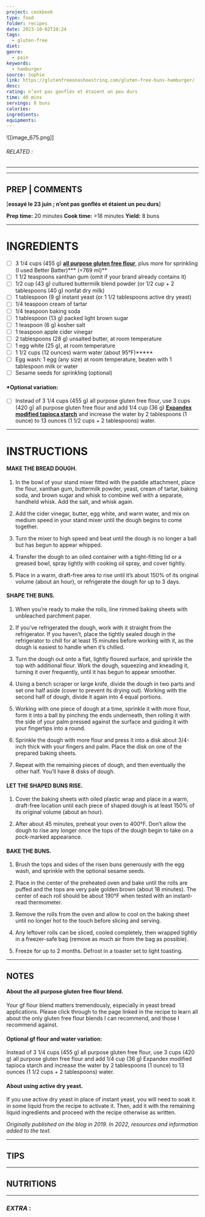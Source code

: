 ```yaml
---
project: cookbook
type: food
folder: recipes
date: 2023-10-02T10:24
tags:
  - gluten-free
diet: 
genre:
  - pain
keywords:
  - hamburger
source: Sophie
link: https://glutenfreeonashoestring.com/gluten-free-buns-hamburger/
desc: 
rating: n’ont pas gonflés et étaient un peu durs
time: 40 mins
servings: 8 buns
calories: 
ingredients: 
equipments:
---
```


![[image_675.png]]
###### *RELATED* : 
---


---
## PREP | COMMENTS

[**essayé le 23 juin ; n’ont pas gonflés et étaient un peu durs**]

**Prep time:** 20 minutes **Cook time:** >18 minutes **Yield:** 8 buns

---
# INGREDIENTS

- [ ] 3 1/4 cups (455 g) **[all purpose gluten free flour](https://glutenfreeonashoestring.com/all-purpose-gluten-free-flour-recipes/)**, plus more for sprinkling (I used Better Batter)*** (=769 ml)**
- [ ] 1 1/2 teaspoons xanthan gum (omit if your brand already contains it)
- [ ] 1/2 cup (43 g) cultured buttermilk blend powder (or 1/2 cup + 2 tablespoons (40 g) nonfat dry milk)
- [ ] 1 tablespoon (9 g) instant yeast (or 1 1/2 tablespoons active dry yeast)
- [ ] 1/4 teaspoon cream of tartar
- [ ] 1/4 teaspoon baking soda
- [ ] 1 tablespoon (13 g) packed light brown sugar
- [ ] 1 teaspoon (6 g) kosher salt
- [ ] 1 teaspoon apple cider vinegar
- [ ] 2 tablespoons (28 g) unsalted butter, at room temperature
- [ ] 1 egg white (25 g), at room temperature
- [ ] 1 1/2 cups (12 ounces) warm water (about 95°F)*****
- [ ] Egg wash: 1 egg (any size) at room temperature, beaten with 1 tablespoon milk or water
- [ ] Sesame seeds for sprinkling (optional)

#### ***Optional variation**: 

- [ ] Instead of 3 1/4 cups (455 g) all purpose gluten free flour, use 3 cups (420 g) all purpose gluten free flour and add 1/4 cup (36 g) **[Expandex modified tapioca starch](http://amzn.to/1qAwgvh)** and increase the water by 2 tablespoons (1 ounce) to 13 ounces (1 1/2 cups + 2 tablespoons) water.

---
# INSTRUCTIONS

#### MAKE THE BREAD DOUGH.

1. In the bowl of your stand mixer fitted with the paddle attachment, place the flour, xanthan gum, buttermilk powder, yeast, cream of tartar, baking soda, and brown sugar and whisk to combine well with a separate, handheld whisk. Add the salt, and whisk again.
    
2. Add the cider vinegar, butter, egg white, and warm water, and mix on medium speed in your stand mixer until the dough begins to come together.
    
3. Turn the mixer to high speed and beat until the dough is no longer a ball but has begun to appear whipped.
    
4. Transfer the dough to an oiled container with a tight-fitting lid or a greased bowl, spray lightly with cooking oil spray, and cover tightly.
    
5. Place in a warm, draft-free area to rise until it’s about 150% of its original volume (about an hour), or refrigerate the dough for up to 3 days.
    

#### SHAPE THE BUNS.

1.  When you’re ready to make the rolls, line rimmed baking sheets with unbleached parchment paper.
    
2. If you’ve refrigerated the dough, work with it straight from the refrigerator. If you haven’t, place the tightly sealed dough in the refrigerator to chill for at least 15 minutes before working with it, as the dough is easiest to handle when it’s chilled.
    
3.  Turn the dough out onto a flat, lightly floured surface, and sprinkle the top with additional flour. Work the dough, squeezing and kneading it, turning it over frequently, until it has begun to appear smoother.
    
4. Using a bench scraper or large knife, divide the dough in two parts and set one half aside (cover to prevent its drying out). Working with the second half of dough, divide it again into 4 equal portions.
    
5.  Working with one piece of dough at a time, sprinkle it with more flour, form it into a ball by pinching the ends underneath, then rolling it with the side of your palm pressed against the surface and guiding it with your fingertips into a round.
    
6. Sprinkle the dough with more flour and press it into a disk about 3/4-inch thick with your fingers and palm. Place the disk on one of the prepared baking sheets.
    
7. Repeat with the remaining pieces of dough, and then eventually the other half. You’ll have 8 disks of dough.
    

#### LET THE SHAPED BUNS RISE.

1. Cover the baking sheets with oiled plastic wrap and place in a warm, draft-free location until each piece of shaped dough is at least 150% of its original volume (about an hour).
    
2. After about 45 minutes, preheat your oven to 400°F. Don’t allow the dough to rise any longer once the tops of the dough begin to take on a pock-marked appearance.
    

#### BAKE THE BUNS.

1.  Brush the tops and sides of the risen buns generously with the egg wash, and sprinkle with the optional sesame seeds.
    
2. Place in the center of the preheated oven and bake until the rolls are puffed and the tops are very pale golden brown (about 18 minutes). The center of each roll should be about 190°F when tested with an instant-read thermometer.
    
3. Remove the rolls from the oven and allow to cool on the baking sheet until no longer hot to the touch before slicing and serving.
    
4. Any leftover rolls can be sliced, cooled completely, then wrapped tightly in a freezer-safe bag (remove as much air from the bag as possible).
    
5. Freeze for up to 2 months. Defrost in a toaster set to light toasting.

---
## NOTES

#### About the all purpose gluten free flour blend.

Your gf flour blend matters tremendously, especially in yeast bread applications. Please click through to the page linked in the recipe to learn all about the only gluten free flour blends I can recommend, and those I recommend against.

#### Optional gf flour and water variation:

Instead of 3 1/4 cups (455 g) all purpose gluten free flour, use 3 cups (420 g) all purpose gluten free flour and add 1/4 cup (36 g) Expandex modified tapioca starch and increase the water by 2 tablespoons (1 ounce) to 13 ounces (1 1/2 cups + 2 tablespoons) water.

#### About using active dry yeast.

If you use active dry yeast in place of instant yeast, you will need to soak it in some liquid from the recipe to activate it. Then, add it with the remaining liquid ingredients and proceed with the recipe otherwise as written.

_Originally published on the blog in 2019. In 2022, resources and information added to the text._

---
## TIPS



---
## NUTRITIONS



---
### *EXTRA* :



